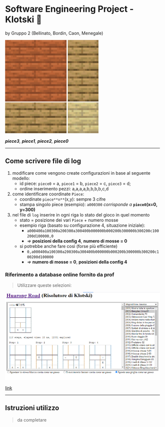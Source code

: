 # Software Engineering Project - Klotski 🧩
by Gruppo 2 (Bellinato, Bordin, Caon, Menegale)

![piece3](src/main/resources/com/project/klotski/img/piece3.png) ![piece1](src/main/resources/com/project/klotski/img/piece1.png) ![piece2](src/main/resources/com/project/klotski/img/piece2.png) ![piece0](src/main/resources/com/project/klotski/img/piece0.png)

_**piece3**, **piece1**, **piece2**, **piece0**_ 

---
## Come scrivere file di log
1. modificare come vengono create configurazioni in base al seguente modello:
    - id piece: `piece0` = a, `piece1` = b, `piece2` = c, `piece3` = d;
    - ordine inserimento pezzi: a,a,a,a,b,b,b,b,c,d
2. come identificare coordinate `Piece`:
    - coordinate `piece**n**`(x,y): sempre 3 cifre
    - stampa singolo piece (esempio): `a000300` *corrisponde a* **`piece0`(x=0, y=300)**
3. nel file di `log` inserire in ogni riga lo stato del gioco in quel momento
    - stato = posizione dei vari `Piece` + numero mosse
    - esempio riga (basato su configurazione 4, situazione iniziale):
        - `a000400a100300a200300a300400b000000b000200b300000b300200c100200d100000,0`
        - *=>* **posizioni della config 4**, **numero di mosse = 0**
    - si potrebbe anche fare così (forse più efficiente)
        - `0,a000400a100300a200300a300400b000000b000200b300000b300200c100200d100000`
        - *=>* **numero di mosse = 0**, **posizioni della config 4**

### Riferimento a database online fornito da prof
> Utilizzare queste selezioni:

![riferimento](src/main/resources/com/project/klotski/img/original/rif.png)

[link](https://simonsays--tw-com.translate.goog/web/Klotski/game/klotskiDemo.html?_x_tr_sch=http&_x_tr_sl=auto&_x_tr_tl=it&_x_tr_hl=it&_x_tr_pto=wapp)

---
## Istruzioni utilizzo
> da completare
